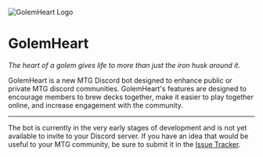 ![GolemHeart Logo](https://user-images.githubusercontent.com/7505105/144922417-78e15ef9-e878-4e09-a774-5d9af93a07f7.png)

  # GolemHeart

  _The heart of a golem gives life to more than just the iron husk around it._

  GolemHeart is a new MTG Discord bot designed to enhance public or private MTG discord communities. GolemHeart's features are designed to encourage members to brew decks together, make it easier to play together online, and increase engagement with the community.
  ___
  The bot is currently in the very early stages of development and is not yet available to invite to your Discord server. If you have an idea that would be useful to your MTG community, be sure to submit it in the [Issue Tracker](../../issues).
